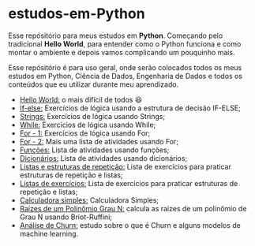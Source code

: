 # estudos-em-Python
Esse repósitório para meus estudos em **Python**.
Começando pelo tradicional **Hello World**, para entender como o Python funciona e como montar o ambiente e depois vamos complicando um pouquinho mais.

Esse repósitório é para uso geral, onde serão colocados todos os meus estudos em Python, Ciência de Dados, Engenharia de Dados e todos os conteúdos que eu utilizar durante meu aprendizado.

* [Hello World:](https://github.com/ariana-caetano/estudos-em-Python/blob/c848b4e27f46b37c627648f9ef37631a844a0a93/20220503_HelloWorld.py) o mais difícil de todos :laughing:
* [If-else:](https://github.com/ariana-caetano/estudos-em-Python/blob/2ee137cdc579a1be16ad1c21248f15cf4c2ecbe5/ExerciciosPython_if_else.ipynb) Exercícios de lógica usando a estrutura de decisão IF-ELSE;
* [Strings:](https://github.com/ariana-caetano/estudos-em-Python/blob/d2dc08cf60baef435c0a02e24d96458da9b12994/ExerciciosPython_strings.ipynb) Exercícios de lógica usando Strings;
* [While:](https://github.com/ariana-caetano/estudos-em-Python/blob/5bcc9972706491b87206cd6fa186fa703849f2d3/ExerciciosPython_while.ipynb) Exercícios de lógica usando While;
* [For - 1:](https://github.com/ariana-caetano/estudos-em-Python/blob/ba3f16932ea0f4cd21bb29d8964dc41429fd808f/ExerciciosPython_for.ipynb) Exercícios de lógica usando For;
* [For - 2:](https://github.com/ariana-caetano/estudos-em-Python/blob/73a22f4f7ea6b59600cc680666a739aa25c01201/5_AtividadeLacosRepeticaoFOR.ipynb) Mais uma lista de atividades usando For;
* [Funções:](https://github.com/ariana-caetano/estudos-em-Python/blob/0d0e0df72990603862cfa87ba7b8a74feb675930/6_Exercicios_Funcao.ipynb) Lista de atividades usando funções;
* [Dicionários:](https://github.com/ariana-caetano/estudos-em-Python/blob/36a3d6fabb99c109b2c51bc1315234b7a888380b/7_ExerciciosPython_Dicionarios.ipynb) Lista de atividades usando dicionários;
* [Listas e estruturas de repetição:](https://github.com/ariana-caetano/estudos-em-Python/blob/c3cff988ccbcc9382068a38240b78db8caaa9ace/8_ExerciciosPython_list.ipynb) Lista de exercícios para praticar estruturas de repetição e listas;
* [Listas de exercícios:](https://github.com/ariana-caetano/estudos-em-Python/blob/f5f604696d30545e7aa9761bc6506bfbb28143c2/9_ListaExercicio.ipynb) Lista de exercícios para praticar estruturas de repetição e listas;
* [Calculadora simples:](https://github.com/ariana-caetano/estudos-em-Python/blob/f5f604696d30545e7aa9761bc6506bfbb28143c2/CalculadoraSimples.ipynb) Calculadora Simples;
* [Raízes de um Polinômio Grau N:](https://github.com/ariana-caetano/estudos-em-Python/blob/c848b4e27f46b37c627648f9ef37631a844a0a93/raizesPolinomioGrauN.ipynb) calcula as raízes de um polinômio de Grau N usando Briot-Ruffini;
* [Análise de Churn:](https://github.com/ariana-caetano/estudos-em-Python/blob/c848b4e27f46b37c627648f9ef37631a844a0a93/AnaliseChun.ipynb) estudo sobre o que é Churn e alguns modelos de machine learning.
 

 

